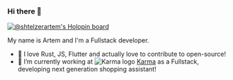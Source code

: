 ### Hi there 👋
[![@shtelzerartem's Holopin board](https://holopin.io/api/user/board?user=stelzer)](https://holopin.io/@stelzer)

My name is Artem and I'm a Fullstack developer.

- 🌱 I love Rust, JS, Flutter and actually love to contribute to open-source! 
- 🔭 I’m currently working at ![Karma logo](https://user-images.githubusercontent.com/20266461/194724525-b9f1636b-a7c0-4251-8c6a-2ed3dfa56619.png)
 [Karma](https://karmanow.com/) as a Fullstack, developing next generation shopping assistant!

